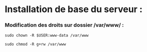 # **Installation de base du serveur :**

### **Modification des droits sur dossier /var/www/ :**

`sudo chown -R $USER:www-data /var/www`

`sudo chmod -R g+rw /var/www`